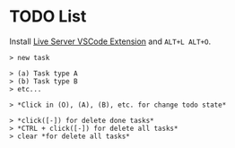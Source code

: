 # TODO List

Install [Live Server VSCode Extension](https://marketplace.visualstudio.com/items?itemName=ritwickdey.LiveServer) and `ALT+L ALT+O`.

```
> new task

> (a) Task type A
> (b) Task type B
> etc...

> *Click in (O), (A), (B), etc. for change todo state*

> *click([-]) for delete done tasks*
> *CTRL + click([-]) for delete all tasks*
> clear *for delete all tasks*
```
